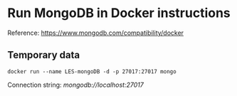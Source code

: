 # Run MongoDB in Docker instructions

Reference: https://www.mongodb.com/compatibility/docker

## Temporary data
``docker run --name LES-mongoDB -d -p 27017:27017 mongo``

Connection string: _mongodb://localhost:27017_